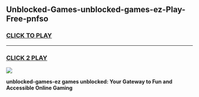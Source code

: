 
## Unblocked-Games-unblocked-games-ez-Play-Free-pnfso
<h3>
<a href="https://premium76.site?title=unblocked-games-ez&ref=24M">CLICK TO PLAY</a></h3>
<hr>

<h3>
<a href="https://premium76.site?title=unblocked-games-ez&ref=24M">CLICK 2 PLAY</a>
  
</h3>

<a href="https://premium76.site?title=unblocked-games-ez&ref=24M"><img src="https://clearcache.store/games.png"></a>


**unblocked-games-ez games unblocked: Your Gateway to Fun and Accessible Online Gaming**

